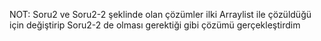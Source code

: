 NOT: Soru2 ve Soru2-2 şeklinde olan çözümler ilki Arraylist ile çözüldüğü için değiştirip Soru2-2 de olması gerektiği gibi çözümü gerçekleştirdim
